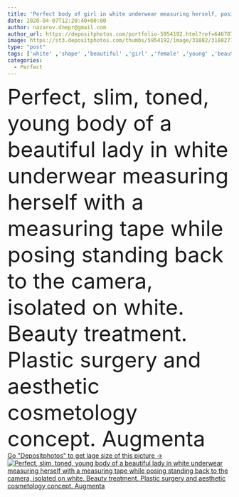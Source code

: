 ```yaml
---
title: 'Perfect body of girl in white underwear measuring herself, posing back, isolated on white. Plastic surgery, aesthetic cosmetology concept. Close-up.'
date: 2020-04-07T12:20:40+00:00
author: nazarov.dnepr@gmail.com
author_url: https://depositphotos.com/portfolio-5954192.html?ref=64678756
image: https://st3.depositphotos.com/thumbs/5954192/image/31882/318827196/api_thumb_450.jpg?forcejpeg=true
type: "post"
tags: ['white' ,'shape' ,'beautiful' ,'girl' ,'female' ,'young' ,'beauty' ,'model' ,'health' ,'healthy' ,'care' ,'procedure' ,'plastic' ,'line' ,'hands' ,'back' ,'skin' ,'figure' ,'doctor' ,'woman' ,'weight' ,'cosmetic' ,'body' ,'spa' ,'treatment' ,'belly' ,'fat' ,'fit' ,'stomach' ,'lady' ,'sexy' ,'gorgeous' ,'standing' ,'hips' ,'buttocks' ,'slim' ,'massage' ,'tight' ,'silicon' ,'surgery' ,'surgical' ,'underwear' ,'lifting' ,'operation' ,'cellulite' ,'correction' ,'implant' ,'Flanks' ,'beautidul' ]
categories: 
  - Perfect
---
```

<div aling="center">
            <font size="60"> Perfect, slim, toned, young body of a beautiful lady in white underwear measuring herself with a measuring tape while posing standing back to the camera, isolated on white. Beauty treatment. Plastic surgery and aesthetic cosmetology concept. Augmenta</font>   
</div>
<div>
    <a href='https://st3.depositphotos.com/thumbs/5954192/image/31882/318827196/api_thumb_450.jpg?forcejpeg=true?ref=64678756' target=_blank > Go "Depositphotos" to get lage size of this picture ->
        <img href='https://st3.depositphotos.com/thumbs/5954192/image/31882/318827196/api_thumb_450.jpg?forcejpeg=true?ref=64678756' src='https://st3.depositphotos.com/5954192/31882/i/950/depositphotos_318827196-stock-photo-perfect-body-of-girl-in.jpg?forcejpeg=true' alt='Perfect, slim, toned, young body of a beautiful lady in white underwear measuring herself with a measuring tape while posing standing back to the camera, isolated on white. Beauty treatment. Plastic surgery and aesthetic cosmetology concept. Augmenta' >
    </a>
</div>
